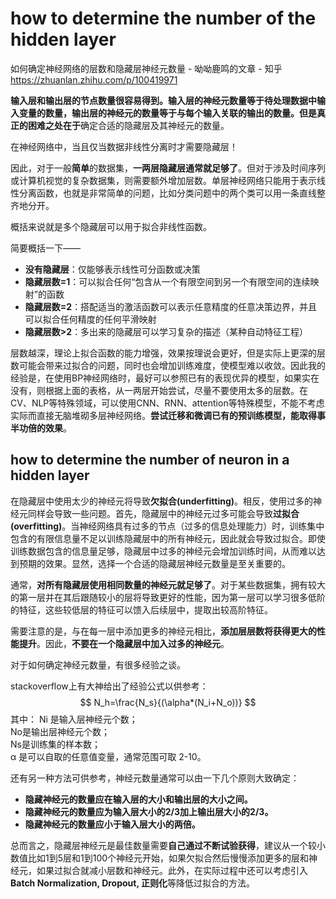# how to determine the number of the hidden layer
如何确定神经网络的层数和隐藏层神经元数量 - 呦呦鹿鸣的文章 - 知乎
https://zhuanlan.zhihu.com/p/100419971

**输入层和输出层的节点数量很容易得到。输入层的神经元数量等于待处理数据中输入变量的数量，输出层的神经元的数量等于与每个输入关联的输出的数量。但是真正的困难之处在于**确定合适的隐藏层及其神经元的数量。

在神经网络中，当且仅当数据非线性分离时才需要隐藏层！

因此，对于一般**简单**的数据集，**一两层隐藏层通常就足够了**。但对于涉及时间序列或计算机视觉的复杂数据集，则需要额外增加层数。单层神经网络只能用于表示线性分离函数，也就是非常简单的问题，比如分类问题中的两个类可以用一条直线整齐地分开。

概括来说就是多个隐藏层可以用于拟合非线性函数。

简要概括一下——

- **没有隐藏层**：仅能够表示线性可分函数或决策
- **隐藏层数=1**：可以拟合任何“包含从一个有限空间到另一个有限空间的连续映射”的函数
- **隐藏层数=2**：搭配适当的激活函数可以表示任意精度的任意决策边界，并且可以拟合任何精度的任何平滑映射
- **隐藏层数>2**：多出来的隐藏层可以学习复杂的描述（某种自动特征工程）

层数越深，理论上拟合函数的能力增强，效果按理说会更好，但是实际上更深的层数可能会带来过拟合的问题，同时也会增加训练难度，使模型难以收敛。因此我的经验是，在使用BP神经网络时，最好可以参照已有的表现优异的模型，如果实在没有，则根据上面的表格，从一两层开始尝试，尽量不要使用太多的层数。在CV、NLP等特殊领域，可以使用CNN、RNN、attention等特殊模型，不能不考虑实际而直接无脑堆砌多层神经网络。**尝试迁移和微调已有的预训练模型，能取得事半功倍的效果**。

## how to determine the number of neuron in a hidden layer
在隐藏层中使用太少的神经元将导致**欠拟合(underfitting)**。相反，使用过多的神经元同样会导致一些问题。首先，隐藏层中的神经元过多可能会导致**过拟合(overfitting)**。当神经网络具有过多的节点（过多的信息处理能力）时，训练集中包含的有限信息量不足以训练隐藏层中的所有神经元，因此就会导致过拟合。即使训练数据包含的信息量足够，隐藏层中过多的神经元会增加训练时间，从而难以达到预期的效果。显然，选择一个合适的隐藏层神经元数量是至关重要的。

通常，**对所有隐藏层使用相同数量的神经元就足够了**。对于某些数据集，拥有较大的第一层并在其后跟随较小的层将导致更好的性能，因为第一层可以学习很多低阶的特征，这些较低层的特征可以馈入后续层中，提取出较高阶特征。

需要注意的是，与在每一层中添加更多的神经元相比，**添加层层数将获得更大的性能提升**。因此，**不要在一个隐藏层中加入过多的神经元**。

对于如何确定神经元数量，有很多经验之谈。

stackoverflow上有大神给出了经验公式以供参考：
$$
N_h=\frac{N_s}{(\alpha*(N_i+N_o))}
$$
其中： Ni 是输入层神经元个数；  
No是输出层神经元个数；  
Ns是训练集的样本数；  
α 是可以自取的任意值变量，通常范围可取 2-10。

还有另一种方法可供参考，神经元数量通常可以由一下几个原则大致确定：

- **隐藏神经元的数量应在输入层的大小和输出层的大小之间。**
- **隐藏神经元的数量应为输入层大小的2/3加上输出层大小的2/3。**
- **隐藏神经元的数量应小于输入层大小的两倍。**

总而言之，隐藏层神经元是最佳数量需要**自己通过不断试验获得**，建议从一个较小数值比如1到5层和1到100个神经元开始，如果欠拟合然后慢慢添加更多的层和神经元，如果过拟合就减小层数和神经元。此外，在实际过程中还可以考虑引入**Batch Normalization, Dropout, 正则化**等降低过拟合的方法。